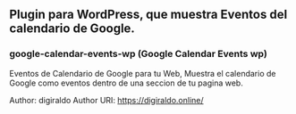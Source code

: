 ## Plugin para WordPress, que muestra Eventos del calendario de Google.

### google-calendar-events-wp (Google Calendar Events wp)

Eventos de Calendario de Google para tu Web, Muestra el calendario de Google como eventos dentro de una seccion de tu pagina web.

Author: digiraldo
Author URI: https://digiraldo.online/